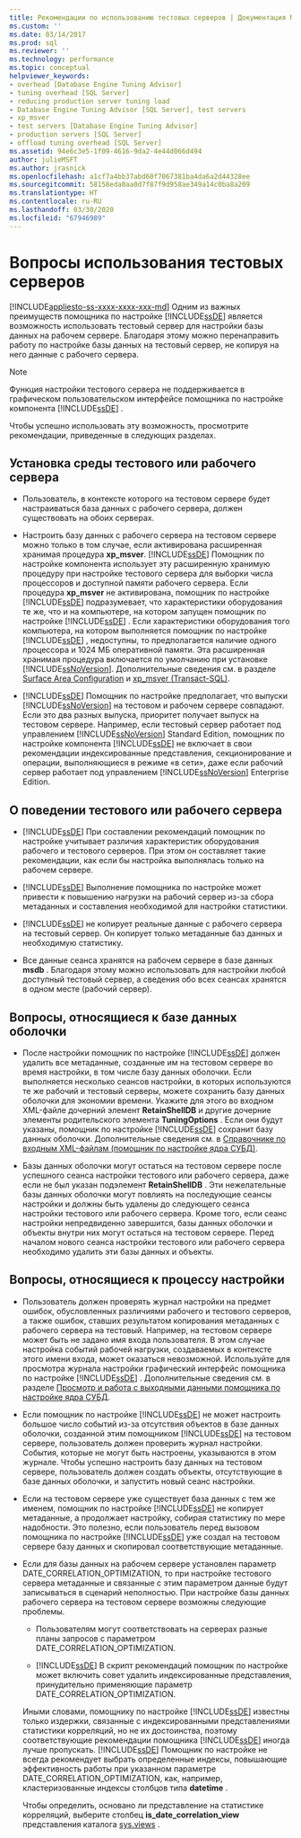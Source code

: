 ```yaml
---
title: Рекомендации по использованию тестовых серверов | Документация Майкрософт
ms.custom: ''
ms.date: 03/14/2017
ms.prod: sql
ms.reviewer: ''
ms.technology: performance
ms.topic: conceptual
helpviewer_keywords:
- overhead [Database Engine Tuning Advisor]
- tuning overhead [SQL Server]
- reducing production server tuning load
- Database Engine Tuning Advisor [SQL Server], test servers
- xp_msver
- test servers [Database Engine Tuning Advisor]
- production servers [SQL Server]
- offload tuning overhead [SQL Server]
ms.assetid: 94e6c3e5-1f09-4616-9da2-4e44d066d494
author: julieMSFT
ms.author: jrasnick
ms.openlocfilehash: a1cf7a4bb37abd60f7067381ba4da6a2d44328ee
ms.sourcegitcommit: 58158eda0aa0d7f87f9d958ae349a14c0ba8a209
ms.translationtype: HT
ms.contentlocale: ru-RU
ms.lasthandoff: 03/30/2020
ms.locfileid: "67946989"
---
```

# <a name="considerations-for-using-test-servers"></a>Вопросы использования тестовых серверов
[!INCLUDE[appliesto-ss-xxxx-xxxx-xxx-md](../../includes/appliesto-ss-xxxx-xxxx-xxx-md.md)]
  Одним из важных преимуществ помощника по настройке [!INCLUDE[ssDE](../../includes/ssde-md.md)] является возможность использовать тестовый сервер для настройки базы данных на рабочем сервере. Благодаря этому можно перенаправить работу по настройке базы данных на тестовый сервер, не копируя на него данные с рабочего сервера.  
  
> [!NOTE]  
>  Функция настройки тестового сервера не поддерживается в графическом пользовательском интерфейсе помощника по настройке компонента [!INCLUDE[ssDE](../../includes/ssde-md.md)] .  
  
 Чтобы успешно использовать эту возможность, просмотрите рекомендации, приведенные в следующих разделах.  
  
## <a name="setting-up-the-test-serverproduction-server-environment"></a>Установка среды тестового или рабочего сервера  
  
-   Пользователь, в контексте которого на тестовом сервере будет настраиваться база данных с рабочего сервера, должен существовать на обоих серверах.  
  
-   Настроить базу данных с рабочего сервера на тестовом сервере можно только в том случае, если активирована расширенная хранимая процедура **xp_msver**. [!INCLUDE[ssDE](../../includes/ssde-md.md)] Помощник по настройке компонента использует эту расширенную хранимую процедуру при настройке тестового сервера для выборки числа процессоров и доступной памяти рабочего сервера. Если процедура **xp_msver** не активирована, помощник по настройке [!INCLUDE[ssDE](../../includes/ssde-md.md)] подразумевает, что характеристики оборудования те же, что и на компьютере, на котором запущен помощник по настройке [!INCLUDE[ssDE](../../includes/ssde-md.md)] . Если характеристики оборудования того компьютера, на котором выполняется помощник по настройке [!INCLUDE[ssDE](../../includes/ssde-md.md)] , недоступны, то предполагается наличие одного процессора и 1024 МБ оперативной памяти. Эта расширенная хранимая процедура включается по умолчанию при установке [!INCLUDE[ssNoVersion](../../includes/ssnoversion-md.md)]. Дополнительные сведения см. в разделе [Surface Area Configuration](../../relational-databases/security/surface-area-configuration.md) и [xp_msver (Transact-SQL)](../../relational-databases/system-stored-procedures/xp-msver-transact-sql.md).  
  
-   [!INCLUDE[ssDE](../../includes/ssde-md.md)] Помощник по настройке предполагает, что выпуски [!INCLUDE[ssNoVersion](../../includes/ssnoversion-md.md)] на тестовом и рабочем сервере совпадают. Если это два разных выпуска, приоритет получает выпуск на тестовом сервере. Например, если тестовый сервер работает под управлением [!INCLUDE[ssNoVersion](../../includes/ssnoversion-md.md)] Standard Edition, помощник по настройке компонента [!INCLUDE[ssDE](../../includes/ssde-md.md)] не включает в свои рекомендации индексированные представления, секционирование и операции, выполняющиеся в режиме «в сети», даже если рабочий сервер работает под управлением [!INCLUDE[ssNoVersion](../../includes/ssnoversion-md.md)] Enterprise Edition.  
  
## <a name="about-test-serverproduction-server-behavior"></a>О поведении тестового или рабочего сервера  
  
-   [!INCLUDE[ssDE](../../includes/ssde-md.md)] При составлении рекомендаций помощник по настройке учитывает различия характеристик оборудования рабочего и тестового серверов. При этом он составляет такие рекомендации, как если бы настройка выполнялась только на рабочем сервере.  
  
-   [!INCLUDE[ssDE](../../includes/ssde-md.md)] Выполнение помощника по настройке может привести к повышению нагрузки на рабочий сервер из-за сбора метаданных и составления необходимой для настройки статистики.  
  
-   [!INCLUDE[ssDE](../../includes/ssde-md.md)] не копирует реальные данные с рабочего сервера на тестовый сервер. Он копирует только метаданные баз данных и необходимую статистику.  
  
-   Все данные сеанса хранятся на рабочем сервере в базе данных **msdb** . Благодаря этому можно использовать для настройки любой доступный тестовый сервер, а сведения обо всех сеансах хранятся в одном месте (рабочий сервер).  
  
## <a name="issues-related-to-the-shell-database"></a>Вопросы, относящиеся к базе данных оболочки  
  
-   После настройки помощник по настройке [!INCLUDE[ssDE](../../includes/ssde-md.md)] должен удалить все метаданные, созданные им на тестовом сервере во время настройки, в том числе базу данных оболочки. Если выполняется несколько сеансов настройки, в которых используются те же рабочий и тестовый серверы, можете сохранить базу данных оболочки для экономии времени. Укажите для этого во входном XML-файле дочерний элемент **RetainShellDB** и другие дочерние элементы родительского элемента **TuningOptions** . Если они будут указаны, помощник по настройке [!INCLUDE[ssDE](../../includes/ssde-md.md)] сохранит базу данных оболочки. Дополнительные сведения см. в [Справочнике по входным XML-файлам (помощник по настройке ядра СУБД)](../../tools/dta/xml-input-file-reference-database-engine-tuning-advisor.md).  
  
-   Базы данных оболочки могут остаться на тестовом сервере после успешного сеанса настройки тестового или рабочего сервера, даже если не был указан подэлемент **RetainShellDB** . Эти нежелательные базы данных оболочки могут повлиять на последующие сеансы настройки и должны быть удалены до следующего сеанса настройки тестового или рабочего сервера. Кроме того, если сеанс настройки непредвиденно завершится, базы данных оболочки и объекты внутри них могут остаться на тестовом сервере. Перед началом нового сеанса настройки тестового или рабочего сервера необходимо удалить эти базы данных и объекты.  
  
## <a name="issues-related-to-the-tuning-process"></a>Вопросы, относящиеся к процессу настройки  
  
-   Пользователь должен проверять журнал настройки на предмет ошибок, обусловленных различиями рабочего и тестового серверов, а также ошибок, ставших результатом копирования метаданных с рабочего сервера на тестовый. Например, на тестовом сервере может быть не задано имя входа пользователя. В этом случае настройка событий рабочей нагрузки, создаваемых в контексте этого имени входа, может оказаться невозможной. Используйте для просмотра журнала настройки графический интерфейс помощника по настройке [!INCLUDE[ssDE](../../includes/ssde-md.md)] . Дополнительные сведения см. в разделе [Просмотр и работа с выходными данными помощника по настройке ядра СУБД](../../relational-databases/performance/view-and-work-with-the-output-from-the-database-engine-tuning-advisor.md).  
  
-   Если помощник по настройке [!INCLUDE[ssDE](../../includes/ssde-md.md)] не может настроить большое число событий из-за отсутствия объектов в базе данных оболочки, созданной этим помощником [!INCLUDE[ssDE](../../includes/ssde-md.md)] на тестовом сервере, пользователь должен проверить журнал настройки. События, которые не могут быть настроены, указываются в этом журнале. Чтобы успешно настроить базу данных на тестовом сервере, пользователь должен создать объекты, отсутствующие в базе данных оболочки, и запустить новый сеанс настройки.  
  
-   Если на тестовом сервере уже существует база данных с тем же именем, помощник по настройке [!INCLUDE[ssDE](../../includes/ssde-md.md)] не копирует метаданные, а продолжает настройку, собирая статистику по мере надобности. Это полезно, если пользователь перед вызовом помощника по настройке [!INCLUDE[ssDE](../../includes/ssde-md.md)] уже создал на тестовом сервере базу данных и скопировал соответствующие метаданные.  
  
-   Если для базы данных на рабочем сервере установлен параметр DATE_CORRELATION_OPTIMIZATION, то при настройке тестового сервера метаданные и связанные с этим параметром данные будут записываться в сценарий неполностью. При настройке базы данных рабочего сервера на тестовом сервере возможны следующие проблемы.  
  
    -   Пользователям могут соответствовать на серверах разные планы запросов с параметром DATE_CORRELATION_OPTIMIZATION.  
  
    -   [!INCLUDE[ssDE](../../includes/ssde-md.md)] В скрипт рекомендаций помощник по настройке может включить совет удалить индексированные представления, принудительно применяющие параметр DATE_CORRELATION_OPTIMIZATION.  
  
     Иными словами, помощнику по настройке [!INCLUDE[ssDE](../../includes/ssde-md.md)] известны только издержки, связанные с индексированными представлениями статистики корреляций, но не их достоинства, поэтому соответствующие рекомендации помощника [!INCLUDE[ssDE](../../includes/ssde-md.md)] иногда лучше пропускать. [!INCLUDE[ssDE](../../includes/ssde-md.md)] Помощник по настройке не всегда рекомендует выбрать определенные индексы, повышающие эффективность работы при указанном параметре DATE_CORRELATION_OPTIMIZATION, как, например, кластеризованные индексы столбцов типа **datetime** .  
  
     Чтобы определить, основано ли представление на статистике корреляций, выберите столбец **is_date_correlation_view** представления каталога [sys.views](../../relational-databases/system-catalog-views/sys-views-transact-sql.md) .  
  
  
